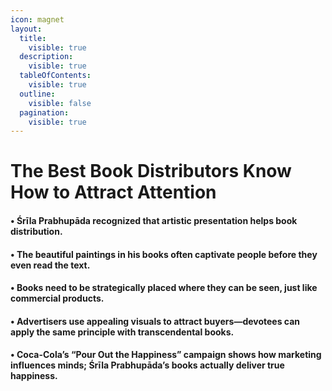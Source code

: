 ```yaml
---
icon: magnet
layout:
  title:
    visible: true
  description:
    visible: true
  tableOfContents:
    visible: true
  outline:
    visible: false
  pagination:
    visible: true
---
```


# The Best Book Distributors Know How to Attract Attention

#### • Śrīla Prabhupāda recognized that artistic presentation helps book distribution.

#### • The beautiful paintings in his books often captivate people before they even read the text.

#### • Books need to be strategically placed where they can be seen, just like commercial products.

#### • Advertisers use appealing visuals to attract buyers—devotees can apply the same principle with transcendental books.

#### • Coca-Cola’s “Pour Out the Happiness” campaign shows how marketing influences minds; Śrīla Prabhupāda’s books actually deliver true happiness.
